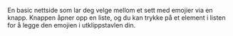 En basic nettside som lar deg velge mellom et sett med emojier via en knapp.
Knappen åpner opp en liste, og du kan trykke på et element i listen for å legge den emojien i utklippstavlen din.
